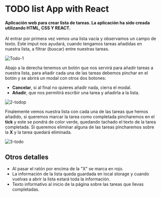 # TODO list App with React

#### Aplicación web para crear lista de tareas. La aplicación ha sido creada utilizando HTML, CSS Y REACT.

Al entrar por primera vez vemos una lista vacía y observamos un campo de texto. Este imput nos ayudará, cuando tengamos tareas añadidas en nuestra lista, a filtrar (buscar) entre nuestras tareas. 

![Todo-1](https://user-images.githubusercontent.com/113428720/229557017-3180d4c9-020f-4e2d-a5cf-a73358b0aba2.png)

Abajo a la derecha tenemos un botón que nos servirá para añadir tareas a nuestra lista, para añadir cada una de las tareas debemos pinchar en el botón y se abrirá un modal con otros dos botones: 
- **Cancelar**, si al final no quieres añadir nada, cierra el modal.
- **Añadir**, que nos permitirá escribir una tarea y añadirla a la lista.

![2-todop](https://user-images.githubusercontent.com/113428720/229560402-42e04c4c-83b2-45da-b9f5-9f9fa66b8b25.png)

Finalemente vemos nuestra lista con cada una de las tareas que hemos añadido, si queremos marcar la tarea como completada pincharemos en el **tick** y este se pondrá de color verde, quedando tachado el texto de la tarea completada. Si queremos eliminar alguna de las tareas pincharemos sobre la **X** y la tarea quedará eliminada. 

![3-todo](https://user-images.githubusercontent.com/113428720/229562632-8d904cc9-2f77-4a83-b594-a185691835df.png)

## Otros detalles

- Al pasar el ratón por encima de la "X" se marca en rojo.
- La información de la lista queda guardada en local storage y cuando vuelvas a abrir la lista estará toda la información.
- Texto informativo al inicio de la página sobre las tareas que llevas completadas. 




